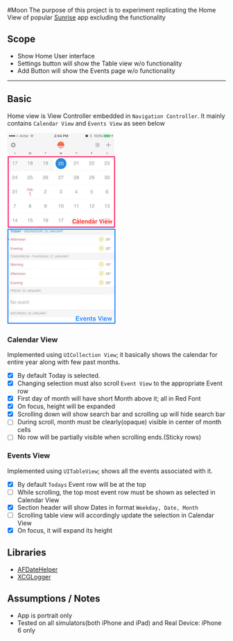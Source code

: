 #Moon
The purpose of this project is to experiment replicating the Home View of popular [Sunrise](https://itunes.apple.com/us/app/sunrise-calendar-outlook-app/id599114150?mt=8) app excluding the functionality

## Scope
* Show Home User interface
* Settings button will show the Table view w/o functionality
* Add Button will show the Events page w/o functionality

----
## Basic
Home view is View Controller embedded in `Navigation Controller`. 
It mainly contains `Calendar View` and `Events View` as seen below

![ProgressKit Banner](/Other/screenshot2.png)

### Calendar View
Implemented using `UICollection View`; it basically shows the calendar for entire year along with few past months.
- [x] By default Today is selected.
- [x] Changing selection must also scroll `Event View` to the appropriate Event row
- [x] First day of month will have short Month above it; all in Red Font
- [x] On focus, height will be expanded
- [x] Scrolling down will show search bar and scrolling up will hide search bar
- [ ] During scroll, month must be clearly(opaque) visible in center of month cells
- [ ] No row will be partially visible when scrolling ends.(Sticky rows)

### Events View
Implemented using `UITableView`; shows all the events associated with it.
- [x] By default `Todays` Event row will be at the top
- [ ] While scrolling, the top most event row must be shown as selected in Calendar View
- [x] Section header will show Dates in format `Weekday, Date, Month`
- [ ] Scrolling table view will accordingly update the selection in Calendar View
- [x] On focus, it will expand its height

## Libraries
* [AFDateHelper](https://github.com/melvitax/AFDateHelper)
* [XCGLogger](https://github.com/DaveWoodCom/XCGLogger)

## Assumptions /  Notes
* App is portrait only
* Tested on all simulators(both iPhone and iPad) and Real Device: iPhone 6 only

